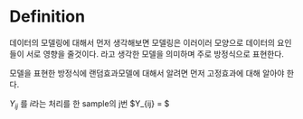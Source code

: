 # Definition 

데이터의 모델링에 대해서 먼저 생각해보면 모델링은 이러이러 모양으로 데이터의 요인들이 서로 영향을 줄것이다. 
라고 생각한 모델을 의미하며 주로 방정식으로 표현한다.  

모델을 표현한 방정식에 
랜덤효과모델에 대해서 알려면 먼저 고정효과에 대해 알아야 한다. 

$Y_{ij}$ 를 $i$라는 처리를 한 sample의 j번
$Y_{ij} = $